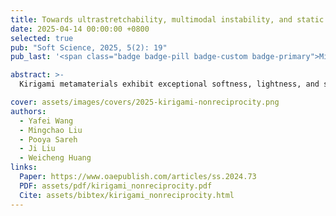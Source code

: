 ```yaml
---
title: Towards ultrastretchability, multimodal instability, and static nonreciprocity in kirigami metamaterials
date: 2025-04-14 00:00:00 +0800
selected: true
pub: "Soft Science, 2025, 5(2): 19"
pub_last: '<span class="badge badge-pill badge-custom badge-primary">Mini Review</span>'

abstract: >-
  Kirigami metamaterials exhibit exceptional softness, lightness, and stretchability, positioning them as promising candidates in advanced material design. However, their mechanical analysis is challenged by flexibility-induced instabilities and the inadequacy of rigid-body assumptions. This review outlines key challenges including the need for flexible tensile models and high-curvature cut-edge designs. It highlights the limitations of reciprocal mechanics in describing nonlinear, multistable, and asymmetric deformations. Static nonreciprocity is introduced as a powerful concept to break time-reversal symmetry, offering a new framework to tackle complex kirigami behavior. The study sets the stage for innovations in soft robotics, deployable systems, and flexible electronics.

cover: assets/images/covers/2025-kirigami-nonreciprocity.png
authors:
  - Yafei Wang
  - Mingchao Liu
  - Pooya Sareh
  - Ji Liu
  - Weicheng Huang
links:
  Paper: https://www.oaepublish.com/articles/ss.2024.73
  PDF: assets/pdf/kirigami_nonreciprocity.pdf
  Cite: assets/bibtex/kirigami_nonreciprocity.html
---
```

